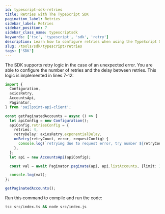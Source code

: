 ```yaml
---
id: typescript-sdk-retries
title: Retries with The TypeScript SDK
pagination_label: Retries
sidebar_label: Retries
sidebar_position: 7
sidebar_class_name: typescriptsdk
keywords: ['tsc', 'typescript', 'sdk', 'retry']
description: Learn how to configure retries when using the TypeScript SDK.
slug: /tools/sdk/typescript/retries
tags: ['SDK']
---
```


The SDK supports retry logic in the case of an unexpected error. You are able to configure the number of retries and the delay between retries. This logic is implemented in lines 7-12:

```typescript showLineNumbers
import {
  Configuration,
  axiosRetry,
  AccountsApi,
  Paginator,
} from 'sailpoint-api-client';

const getPaginatedAccounts = async () => {
  let apiConfig = new Configuration();
  apiConfig.retriesConfig = {
    retries: 4,
    retryDelay: axiosRetry.exponentialDelay,
    onRetry(retryCount, error, requestConfig) {
      console.log(`retrying due to request error, try number ${retryCount}`);
    },
  };
  let api = new AccountsApi(apiConfig);

  const val = await Paginator.paginate(api, api.listAccounts, {limit: 100}, 10);

  console.log(val);
};

getPaginatedAccounts();
```

Run this command to compile and run the code:

```bash
tsc src/index.ts && node src/index.js
```
